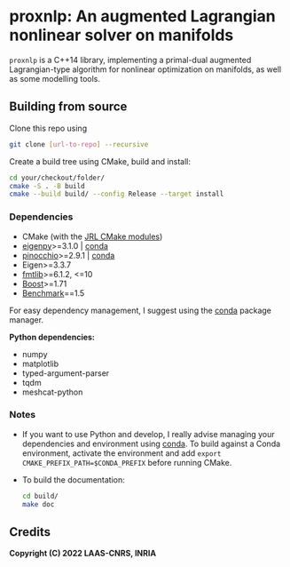 # proxnlp: An augmented Lagrangian nonlinear solver on manifolds

`proxnlp` is a C++14 library, implementing a primal-dual augmented Lagrangian-type algorithm for nonlinear optimization on manifolds,
as well as some modelling tools.

## Building from source

Clone this repo using

```bash
git clone [url-to-repo] --recursive
```

Create a build tree using CMake, build and install:

```bash
cd your/checkout/folder/
cmake -S . -B build
cmake --build build/ --config Release --target install
```

### Dependencies

* CMake (with the [JRL CMake modules](https://github.com/jrl-umi3218/jrl-cmakemodules))
* [eigenpy](https://github.com/stack-of-tasks/eigenpy)>=3.1.0 | [conda](https://anaconda.org/conda-forge/eigenpy)
* [pinocchio](https://github.com/stack-of-tasks/eigenpy)>=2.9.1 | [conda](https://anaconda.org/conda-forge/pinocchio)
* Eigen>=3.3.7
* [fmtlib](https://github.com/fmtlib/fmt)>=6.1.2, <=10
* [Boost](https://www.boost.org/)>=1.71
* [Benchmark](https://github.com/google/benchmark)==1.5

For easy dependency management, I suggest using the [conda](https://github.com/conda/conda) package manager.

**Python dependencies:**

* numpy
* matplotlib
* typed-argument-parser
* tqdm
* meshcat-python

### Notes

* If you want to use Python and develop, I really advise managing your dependencies and environment using [conda](https://github.com/conda/conda). To build against a Conda environment, activate the environment and add `export CMAKE_PREFIX_PATH=$CONDA_PREFIX` before running CMake.
* To build the documentation:

    ```bash
    cd build/
    make doc
    ```

## Credits

**Copyright (C) 2022 LAAS-CNRS, INRIA**
